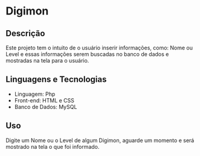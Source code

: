 # Digimon

## Descrição
Este projeto tem o intuito de o usuário inserir informações, como: Nome ou Level e essas informações serem buscadas no banco de dados e mostradas na tela para o usuário.

## Linguagens e Tecnologias
- Linguagem: Php
- Front-end: HTML e CSS
- Banco de Dados: MySQL

## Uso
Digite um Nome ou o Level de algum Digimon, aguarde um momento e será mostrado na tela o que foi informado.
